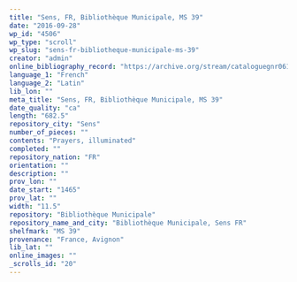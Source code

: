 ```yaml
---
title: "Sens, FR, Bibliothèque Municipale, MS 39"
date: "2016-09-28"
wp_id: "4506"
wp_type: "scroll"
wp_slug: "sens-fr-bibliotheque-municipale-ms-39"
creator: "admin"
online_bibliography_record: "https://archive.org/stream/cataloguegnr061887fran#page/156/mode/2up/search/Sens"
language_1: "French"
language_2: "Latin"
lib_lon: ""
meta_title: "Sens, FR, Bibliothèque Municipale, MS 39"
date_quality: "ca"
length: "682.5"
repository_city: "Sens"
number_of_pieces: ""
contents: "Prayers, illuminated"
completed: ""
repository_nation: "FR"
orientation: ""
description: ""
prov_lon: ""
date_start: "1465"
prov_lat: ""
width: "11.5"
repository: "Bibliothèque Municipale"
repository_name_and_city: "Bibliothèque Municipale, Sens FR"
shelfmark: "MS 39"
provenance: "France, Avignon"
lib_lat: ""
online_images: ""
_scrolls_id: "20"
---
```



